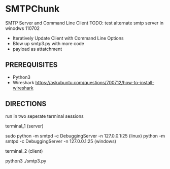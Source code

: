 # SMTPChunk
SMTP Server and Command Line Client 
TODO: test alternate smtp server in winodws 110702

- Iteratively Update Client with Command Line Options
- Blow up smtp3.py with more code
- payload as attatchment

PREREQUISITES
------------------------------
- Python3
- Wireshark
        https://askubuntu.com/questions/700712/how-to-install-wireshark


DIRECTIONS
------------------------------
run in two seperate terminal sessions

  terminal_1 
  (server)
  
  sudo python -m smtpd -c DebuggingServer -n 127.0.0.1:25 (linux)
  python -m smtpd -c DebuggingServer -n 127.0.0.1:25 (windows)

  terminal_2 
  (client)
  
  python3 ./smtp3.py
  
